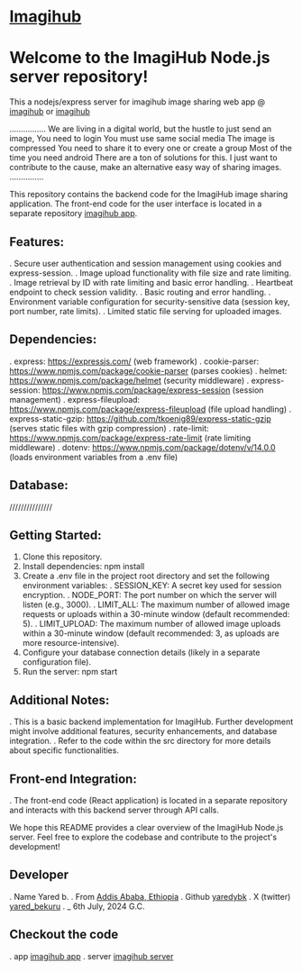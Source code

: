 # [Imagihub](https://imagihub.yaredb.tech)

# Welcome to the ImagiHub Node.js server repository!
This a nodejs/express server for imagihub image sharing web app 
  @ [imagihub](https://imagihub.yaredb.tech) or [imagihub](https://imagihub.yaredb.net.et)

................
We are living in a digital world, but the hustle to just send an image,
You need to login
You must use same social media
The image is compressed
You need to share it to every one or create a group
Most of the time you need android
There are a ton of solutions for this. I just want to contribute to the cause, make an alternative easy way of sharing images.
...............

This repository contains the backend code for the ImagiHub image sharing application. The front-end code for the user interface is located in a separate repository [imagihub app](https://github.com/yaredybk/imagihub_app).

## Features:
. Secure user authentication and session management using cookies and express-session.
. Image upload functionality with file size and rate limiting.
. Image retrieval by ID with rate limiting and basic error handling.
. Heartbeat endpoint to check session validity.
. Basic routing and error handling.
. Environment variable configuration for security-sensitive data (session key, port number, rate limits).
. Limited static file serving for uploaded images.

## Dependencies:
. express: https://expressjs.com/ (web framework)
. cookie-parser: https://www.npmjs.com/package/cookie-parser (parses cookies)
. helmet: https://www.npmjs.com/package/helmet (security middleware)
. express-session: https://www.npmjs.com/package/express-session (session management)
. express-fileupload: https://www.npmjs.com/package/express-fileupload (file upload handling)
. express-static-gzip: https://github.com/tkoenig89/express-static-gzip (serves static files with gzip compression)
. rate-limit: https://www.npmjs.com/package/express-rate-limit (rate limiting middleware)
. dotenv: https://www.npmjs.com/package/dotenv/v/14.0.0 (loads environment variables from a .env file)

## Database:
///////////////

## Getting Started:
1. Clone this repository.
2. Install dependencies: npm install
3. Create a .env file in the project root directory and set the following environment variables:
  . SESSION_KEY: A secret key used for session encryption.
  . NODE_PORT: The port number on which the server will listen (e.g., 3000).
  . LIMIT_ALL: The maximum number of allowed image requests or uploads within a 30-minute window (default recommended: 5).
  . LIMIT_UPLOAD: The maximum number of allowed image uploads within a 30-minute window (default recommended: 3, as uploads are more resource-intensive).
4. Configure your database connection details (likely in a separate configuration file).
5. Run the server: npm start
## Additional Notes:
. This is a basic backend implementation for ImagiHub. Further development might involve additional features, security enhancements, and database integration.
. Refer to the code within the src directory for more details about specific functionalities.
## Front-end Integration:
. The front-end code (React application) is located in a separate repository and interacts with this backend server through API calls.

We hope this README provides a clear overview of the ImagiHub Node.js server. Feel free to explore the codebase and contribute to the project's development!

## Developer
. Name  Yared b.
. From  [Addis Ababa, Ethiopia](https://maps.app.goo.gl/6cG81dKHbFiMCmG7A)
. Github  [yaredybk](https://github.com/yaredybk)
. X (twitter)  [yared_bekuru](https://x.com/yared_bekuru)
. _  6th July, 2024 G.C.

## Checkout the code
. app  [imagihub app](https://github.com/yaredybk/imagihub_app)
. server  [imagihub server](https://github.com/yaredybk/imagihub_server)
